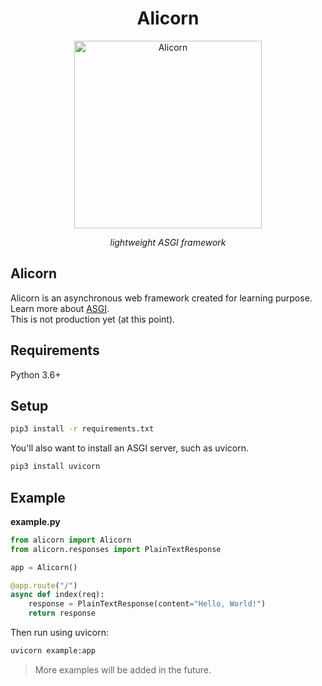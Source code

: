 <h1 align="center">Alicorn</h1>  
<p align="center">
<img src="https://external-preview.redd.it/GMqPPrMuYXwfvn3TLTW8bNgIXEmf3o2-TdQGDWzjhYw.jpg?auto=webp&s=e109adb528647f70f8ed53c1943db269f1322a38" height="300" alt="Alicorn"/>
</p>
<p align="center"><i>lightweight ASGI framework</i> </p>

## Alicorn

Alicorn is an asynchronous web framework created for learning purpose. Learn more about <a href="https://asgi.readthedocs.io/en/latest/">ASGI</a>.  
This is not production yet (at this point). 

## Requirements

Python 3.6+

## Setup

```bash
pip3 install -r requirements.txt
```

You'll also want to install an ASGI server, such as uvicorn.

```bash
pip3 install uvicorn
```

## Example

**example.py**
```python
from alicorn import Alicorn
from alicorn.responses import PlainTextResponse

app = Alicorn()

@app.route("/")
async def index(req):
    response = PlainTextResponse(content="Hello, World!")
    return response
```

Then run using uvicorn:

```bash
uvicorn example:app
```

> More examples will be added in the future.
